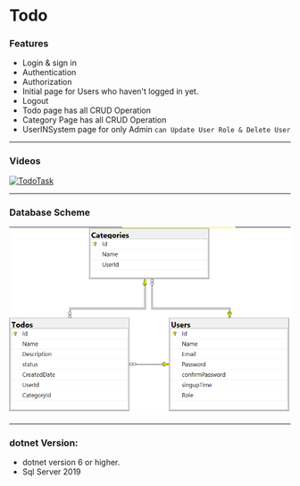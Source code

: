 # Todo
### Features
- Login & sign in
- Authentication
- Authorization
- Initial page for Users who haven't logged in yet.
- Logout
- Todo page has all CRUD Operation
- Category Page has all CRUD Operation
- UserINSystem page for only Admin `can Update User Role & Delete User`
----
### Videos

[![TodoTask](https://img.youtube.com/vi/G5G7dSBsd0c/0.jpg)](https://www.youtube.com/watch?v=G5G7dSBsd0c)






---
### Database Scheme
<img src= "DatabaseScheme.png"/>

---------

### dotnet Version:
- dotnet version 6 or higher.
- Sql Server 2019

